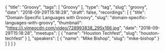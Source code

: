 {
  "title": "Groovy",
  "tags": [
    "Groovy"
  ],
  "type": "tag",
  "slug": "groovy",
  "date": "2018-09-29T15:18:28",
  "draft": false,
  "recordings": [
    {
      "title": "Domain-Specific Languages with Groovy",
      "slug": "domain-specific-languages-with-groovy",
      "thumbnail": "https://i.vimeocdn.com/video/728993838_295x166.jpg",
      "date": "2018-09-29T15:18:28",
      "meetups": [
        {
          "name": "Houston Techfest",
          "slug": "houston-techfest"
        }
      ],
      "speakers": [
        {
          "name": "Mike Bishop",
          "slug": "mike-bishop"
        }
      ]
    }
  ]
}